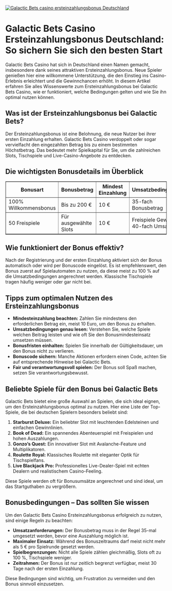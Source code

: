 [![Galactic Bets casino ersteinzahlungsbonus Deutschland](https://123-caf.pages.dev/gitsignup.png)](https://vrmoo.ru/Bt82HjjY)

<h1>Galactic Bets Casino Ersteinzahlungsbonus Deutschland: So sichern Sie sich den besten Start</h1>  <p>Galactic Bets Casino hat sich in Deutschland einen Namen gemacht, insbesondere dank seines attraktiven Ersteinzahlungsbonus. Neue Spieler genießen hier eine willkommene Unterstützung, die den Einstieg ins Casino-Erlebnis erleichtert und die Gewinnchancen erhöht. In diesem Artikel erfahren Sie alles Wissenswerte zum Ersteinzahlungsbonus bei Galactic Bets Casino, wie er funktioniert, welche Bedingungen gelten und wie Sie ihn optimal nutzen können.</p>  <h2>Was ist der Ersteinzahlungsbonus bei Galactic Bets?</h2> <p>Der Ersteinzahlungsbonus ist eine Belohnung, die neue Nutzer bei ihrer ersten Einzahlung erhalten. Galactic Bets Casino verdoppelt oder sogar vervielfacht den eingezahlten Betrag bis zu einem bestimmten Höchstbetrag. Das bedeutet mehr Spielkapital für Sie, um die zahlreichen Slots, Tischspiele und Live-Casino-Angebote zu entdecken.</p>  <h2>Die wichtigsten Bonusdetails im Überblick</h2> <table border="1" cellpadding="8" cellspacing="0" style="border-collapse: collapse; width: 100%;">   <thead>     <tr>       <th>Bonusart</th>       <th>Bonusbetrag</th>       <th>Mindest Einzahlung</th>       <th>Umsatzbedingungen</th>       <th>Gültigkeit</th>     </tr>   </thead>   <tbody>     <tr>       <td>100% Willkommensbonus</td>       <td>Bis zu 200 €</td>       <td>10 €</td>       <td>35-fach Bonusbetrag</td>       <td>30 Tage</td>     </tr>     <tr>       <td>50 Freispiele</td>       <td>Für ausgewählte Slots</td>       <td>10 €</td>       <td>Freispiele Gewinne 40-fach Umsatz</td>       <td>7 Tage</td>     </tr>   </tbody> </table>  <h2>Wie funktioniert der Bonus effektiv?</h2> <p>Nach der Registrierung und der ersten Einzahlung aktiviert sich der Bonus automatisch oder wird per Bonuscode eingelöst. Es ist empfehlenswert, den Bonus zuerst auf Spielautomaten zu nutzen, da diese meist zu 100 % auf die Umsatzbedingungen angerechnet werden. Klassische Tischspiele tragen häufig weniger oder gar nicht bei.</p>  <h2>Tipps zum optimalen Nutzen des Ersteinzahlungsbonus</h2> <ul>   <li><strong>Mindesteinzahlung beachten:</strong> Zahlen Sie mindestens den erforderlichen Betrag ein, meist 10 Euro, um den Bonus zu erhalten.</li>   <li><strong>Umsatzbedingungen genau lesen:</strong> Verstehen Sie, welche Spiele welchen Beitrag leisten und wie oft Sie den Bonusmindesteinsatz umsetzen müssen.</li>   <li><strong>Bonusfristen einhalten:</strong> Spielen Sie innerhalb der Gültigkeitsdauer, um den Bonus nicht zu verlieren.</li>   <li><strong>Bonuscode sichern:</strong> Manche Aktionen erfordern einen Code, achten Sie auf entsprechende Hinweise bei Galactic Bets.</li>   <li><strong>Fair und verantwortungsvoll spielen:</strong> Der Bonus soll Spaß machen, setzen Sie verantwortungsbewusst.</li> </ul>  <h2>Beliebte Spiele für den Bonus bei Galactic Bets</h2> <p>Galactic Bets bietet eine große Auswahl an Spielen, die sich ideal eignen, um den Ersteinzahlungsbonus optimal zu nutzen. Hier eine Liste der Top-Spiele, die bei deutschen Spielern besonders beliebt sind:</p>  <ol>   <li><strong>Starburst Deluxe:</strong> Ein beliebter Slot mit leuchtenden Edelsteinen und einfachen Gewinnlinien.</li>   <li><strong>Book of Dead:</strong> Ein spannendes Abenteuerspiel mit Freispielen und hohen Auszahlungen.</li>   <li><strong>Gonzo’s Quest:</strong> Ein innovativer Slot mit Avalanche-Feature und Multiplikatoren.</li>   <li><strong>Roulette Royal:</strong> Klassisches Roulette mit eleganter Optik für Tischspielfans.</li>   <li><strong>Live Blackjack Pro:</strong> Professionelles Live-Dealer-Spiel mit echten Dealern und realistischem Casino-Feeling.</li> </ol>  <p>Diese Spiele werden oft für Bonusumsätze angerechnet und sind ideal, um das Startguthaben zu vergrößern.</p>  <h2>Bonusbedingungen – Das sollten Sie wissen</h2> <p>Um den Galactic Bets Casino Ersteinzahlungsbonus erfolgreich zu nutzen, sind einige Regeln zu beachten:</p> <ul>   <li><strong>Umsatzanforderungen:</strong> Der Bonusbetrag muss in der Regel 35-mal umgesetzt werden, bevor eine Auszahlung möglich ist.</li>   <li><strong>Maximaler Einsatz:</strong> Während des Bonuszeitraums darf meist nicht mehr als 5 € pro Spielrunde gesetzt werden.</li>   <li><strong>Spielbegrenzungen:</strong> Nicht alle Spiele zählen gleichmäßig, Slots oft zu 100 %, Tischspiele weniger.</li>   <li><strong>Zeitrahmen:</strong> Der Bonus ist nur zeitlich begrenzt verfügbar, meist 30 Tage nach der ersten Einzahlung.</li> </ul>  <p>Diese Bedingungen sind wichtig, um Frustration zu vermeiden und den Bonus sinnvoll einzusetzen.</p>